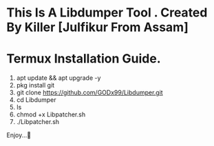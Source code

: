 # This Is A Libdumper Tool . Created By Killer [Julfikur From Assam]


# Termux Installation Guide.
1. apt update && apt upgrade -y
2. pkg install git
3. git clone https://github.com/GODx99/Libdumper.git
4. cd Libdumper
5. ls
6. chmod +x Libpatcher.sh
7. ./Libpatcher.sh

Enjoy...🙂
